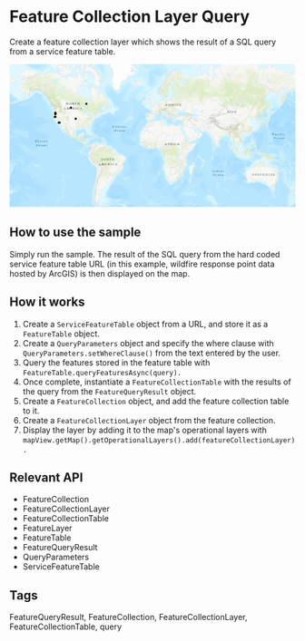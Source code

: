<h1>Feature Collection Layer Query</h1>

<p>Create a feature collection layer which shows the result of a SQL query from a service feature table.</p>

<p><img src="FeatureCollectionLayerQuery.png"/></p>

<h2>How to use the sample</h2>


<p>Simply run the sample. The result of the SQL query from the hard coded service feature table URL (in this example, wildfire response point data hosted by ArcGIS) is then displayed on the map.</p>

<h2>How it works</h2>

<ol>
    <li>Create a <code>ServiceFeatureTable</code> object from a URL, and store it as a <code>FeatureTable</code> object.</li>
	<li>Create a <code>QueryParameters</code> object and specify the where clause with <code>QueryParameters.setWhereClause()</code> from the text entered by the user.</li>
	<li>Query the features stored in the feature table with <code>FeatureTable.queryFeaturesAsync(query).</code></li>
	<li>Once complete, instantiate a <code>FeatureCollectionTable</code> with the results of the query from the <code>FeatureQueryResult</code> object.</li>
	<li>Create a <code>FeatureCollection</code> object, and add the feature collection table to it.</li>
	<li>Create a <code>FeatureCollectionLayer</code> object from the feature collection.</li>
	<li>Display the layer by adding it to the map's operational layers with <code>mapView.getMap().getOperationalLayers().add(featureCollectionLayer).</code></li>
</ol>

<h2>Relevant API</h2>

<ul>
	<li>FeatureCollection</li>
	<li>FeatureCollectionLayer</li>
	<li>FeatureCollectionTable</li>
    <li>FeatureLayer</li>
	<li>FeatureTable</li>
    <li>FeatureQueryResult</li>
    <li>QueryParameters</li>
    <li>ServiceFeatureTable</li>
</ul>

<h2>Tags</h2>
<p>FeatureQueryResult, FeatureCollection, FeatureCollectionLayer, FeatureCollectionTable, query</p>

